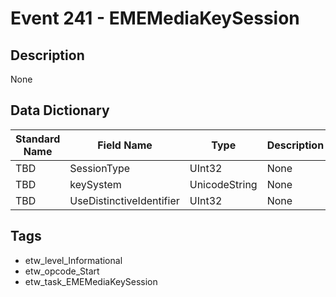# Event 241 - EMEMediaKeySession

## Description
None

## Data Dictionary
|Standard Name|Field Name|Type|Description|Sample Value|
|---|---|---|---|---|
|TBD|SessionType|UInt32|None|`None`|
|TBD|keySystem|UnicodeString|None|`None`|
|TBD|UseDistinctiveIdentifier|UInt32|None|`None`|

## Tags
* etw_level_Informational
* etw_opcode_Start
* etw_task_EMEMediaKeySession